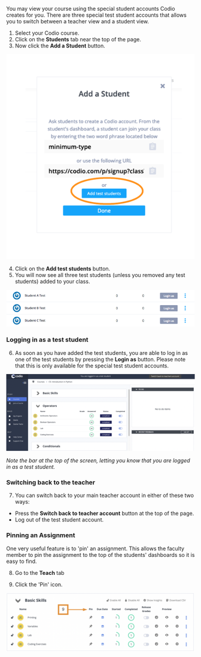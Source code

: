 You may view your course using the special student accounts Codio creates for you. There are three special test student accounts that allows you to switch between a teacher view and a student view.

1. Select your Codio course.
2. Click on the **Students** tab near the top of the page.
3. Now click the  **Add a Student** button.

![](.guides/img/addTestStudents.png)

4. Click on the **Add test students** button. 
5. You will now see all three test students (unless you removed any test students) added to your class.

![](.guides/img/added-test-students.png)

### Logging in as a test student
6. As soon as you have added the test students, you are able to log in as one of the test students by pressing the **Login as** button. Please note that this is only available for the special test student accounts.

![](.guides/img/student-viewnew.png)

*Note the bar at the top of the screen, letting you know that you are logged in as a test student.*

### Switching back to the teacher
7. You can switch back to your main teacher account in either of these two ways:

- Press the **Switch back to teacher account** button at the top of the page. 
- Log out of the test student account.

### Pinning an Assignment
One very useful feature is to 'pin' an assignment. This allows the faculty member to pin the assignment to the top of the students' dashboards so it is easy to find.

8.  Go to the **Teach** tab

9. Click the 'Pin' icon. 

![](.guides/img/pinAssignmentnew.png)
